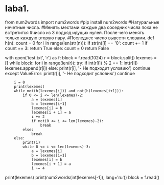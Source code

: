 # laba1.
from num2words import num2words #pip install num2words
#Натуральные нечетные числа.
#Менять местами каждые два соседних числа пока не встретится
#число из 3 подряд идущих нулей. После чего менять только каждую вторую пару.
#Последнее число вывести словами.
def h(n):
    count = 0
    for i in range(len(str(n))):
        if str(n)[i] == '0':
            count += 1
            if count == 3:
                return True
        else:
            count = 0
    return False

with open('test.txt', 'r') as f:
    block = f.read(1024)
    r = block.split()
    lexemes = []
    while block:
        for i in range(len(r)):
            try:
                if int(r[i]) % 2 == 1:
                    int(r[i])
                    lexemes.append(r[i])
                else:
                    print(r[i], '- Не подходит условию')
                    continue
            except ValueError:
                print(r[i], '- Не подходит условию')
                continue

        i = 0
        print(lexemes)
        while not(h(lexemes[i])) and not(h(lexemes[i+1])):
            if 0 <= i <= len(lexemes)-2:
                a = lexemes[i]
                b = lexemes[i+1]
                lexemes[i] = b
                lexemes[i + 1] = a
                i += 2
                if not(0 <= i <= len(lexemes)-2):
                    break
            else:
                break
        else:
            print(i)
            while 0 <= i <= len(lexemes)-3:
                a = lexemes[i]
                b = lexemes[i+1]
                lexemes[i] = b
                lexemes[i + 1] = a
                i += 4

print(lexemes)
print(num2words(int(lexemes[-1]), lang='ru'))
block = f.read()
